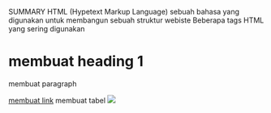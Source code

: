 SUMMARY
HTML (Hypetext Markup Language) sebuah bahasa yang digunakan untuk membangun sebuah struktur webiste
Beberapa tags HTML yang sering digunakan
	<h1>membuat heading 1</h1>
	<p>membuat paragraph</p>
	<a href="altera.id">membuat link</a>
	<tabel>membuat tabel</tabel>
	<img src="logo.png"/>
